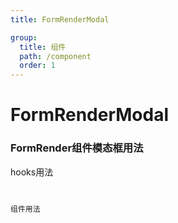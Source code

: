 ```yaml
---
title: FormRenderModal

group:
  title: 组件
  path: /component
  order: 1
---
```


# FormRenderModal


### FormRender组件模态框用法

hooks用法
<code src="./demos/demo1.tsx"/>

组件用法
<code src="./demos/demo2.tsx"/>
